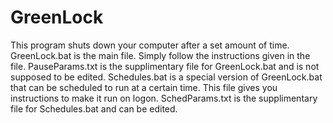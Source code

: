 # GreenLock
This program shuts down your computer after a set amount of time.
GreenLock.bat is the main file. Simply follow the instructions given in the file.
PauseParams.txt is the supplimentary file for GreenLock.bat and is not supposed to be edited.
Schedules.bat is a special version of GreenLock.bat that can be scheduled to run at a certain time. This file gives you instructions to make it run on logon.
SchedParams.txt is the supplimentary file for Schedules.bat and can be edited.
